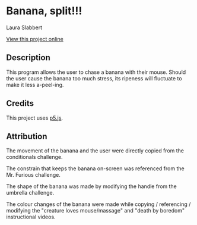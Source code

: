 # Banana, split!!!

Laura Slabbert

[View this project online](URL_FOR_THE_RUNNING_PROJECT)

## Description

This program allows the user to chase a banana with their mouse. Should the user cause the banana too much stress, its ripeness will fluctuate to make it less a-peel-ing.

## Credits

This project uses [p5.js](https://p5js.org).

## Attribution

The movement of the banana and the user were directly copied from the conditionals challenge.

The constrain that keeps the banana on-screen was referenced from the Mr. Furious challenge.

The shape of the banana was made by modifying the handle from the umbrella challenge.

The colour changes of the banana were made while copying / referencing / modifying the "creature loves mouse/massage" and "death by boredom" instructional videos.
